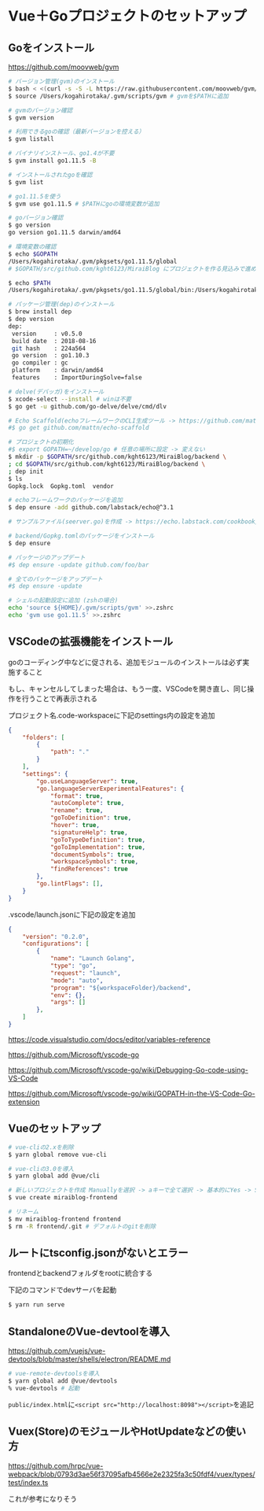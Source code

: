 # Vue＋Goプロジェクトのセットアップ

## Goをインストール

https://github.com/moovweb/gvm

```sh
# バージョン管理(gvm)のインストール
$ bash < <(curl -s -S -L https://raw.githubusercontent.com/moovweb/gvm/master/binscripts/gvm-installer)
$ source /Users/kogahirotaka/.gvm/scripts/gvm # gvmを$PATHに追加

# gvmのバージョン確認
$ gvm version

# 利用できるgoの確認（最新バージョンを控える）
$ gvm listall

# バイナリインストール、go1.4が不要
$ gvm install go1.11.5 -B

# インストールされたgoを確認
$ gvm list

# go1.11.5を使う
$ gvm use go1.11.5 # $PATHにgoの環境変数が追加

# goバージョン確認
$ go version
go version go1.11.5 darwin/amd64

# 環境変数の確認
$ echo $GOPATH
/Users/kogahirotaka/.gvm/pkgsets/go1.11.5/global
# $GOPATH/src/github.com/kght6123/MiraiBlog にプロジェクトを作る見込みで進める

$ echo $PATH
/Users/kogahirotaka/.gvm/pkgsets/go1.11.5/global/bin:/Users/kogahirotaka/.gvm/gos/go1.11.5/bin:/Users/kogahirotaka/.gvm/pkgsets/go1.11.5/global/overlay/bin:/Users/kogahirotaka/.gvm/bin

# パッケージ管理(dep)のインストール
$ brew install dep
$ dep version 
dep:
 version     : v0.5.0
 build date  : 2018-08-16
 git hash    : 224a564
 go version  : go1.10.3
 go compiler : gc
 platform    : darwin/amd64
 features    : ImportDuringSolve=false

# delve(デバッガ)をインストール
$ xcode-select --install # winは不要
$ go get -u github.com/go-delve/delve/cmd/dlv

# Echo Scaffold(echoフレームワークのCLI生成ツール -> https://github.com/mattn/echo-scaffold とりあえず使わない)
#$ go get github.com/mattn/echo-scaffold

# プロジェクトの初期化
#$ export GOPATH=~/develop/go # 任意の場所に設定 -> 変えない
$ mkdir -p $GOPATH/src/github.com/kght6123/MiraiBlog/backend \
; cd $GOPATH/src/github.com/kght6123/MiraiBlog/backend \
; dep init
$ ls
Gopkg.lock	Gopkg.toml	vendor

# echoフレームワークのパッケージを追加
$ dep ensure -add github.com/labstack/echo@^3.1

# サンプルファイル(seerver.go)を作成 -> https://echo.labstack.com/cookbook/hello-world

# backend/Gopkg.tomlのパッケージをインストール
$ dep ensure

# パッケージのアップデート
#$ dep ensure -update github.com/foo/bar

# 全てのパッケージをアップデート
#$ dep ensure -update

# シェルの起動設定に追加 (zshの場合)
echo 'source ${HOME}/.gvm/scripts/gvm' >>.zshrc
echo 'gvm use go1.11.5' >>.zshrc
```

## VSCodeの拡張機能をインストール

goのコーディング中などに促される、追加モジュールのインストールは必ず実施すること

もし、キャンセルしてしまった場合は、もう一度、VSCodeを開き直し、同じ操作を行うことで再表示される

プロジェクト名.code-workspaceに下記のsettings内の設定を追加

```json
{
	"folders": [
		{
			"path": "."
		}
	],
	"settings": {
		"go.useLanguageServer": true,
		"go.languageServerExperimentalFeatures": {
			"format": true,
			"autoComplete": true,
			"rename": true,
			"goToDefinition": true,
			"hover": true,
			"signatureHelp": true,
			"goToTypeDefinition": true,
			"goToImplementation": true,
			"documentSymbols": true,
			"workspaceSymbols": true,
			"findReferences": true
		},
		"go.lintFlags": [],
	}
}
```

.vscode/launch.jsonに下記の設定を追加

```json
{
	"version": "0.2.0",
	"configurations": [
		{
			"name": "Launch Golang",
			"type": "go",
			"request": "launch",
			"mode": "auto",
			"program": "${workspaceFolder}/backend",
			"env": {},
			"args": []
		},
	]
}
```

https://code.visualstudio.com/docs/editor/variables-reference

https://github.com/Microsoft/vscode-go

https://github.com/Microsoft/vscode-go/wiki/Debugging-Go-code-using-VS-Code

https://github.com/Microsoft/vscode-go/wiki/GOPATH-in-the-VS-Code-Go-extension

## Vueのセットアップ

```sh
# vue-cliの2.xを削除
$ yarn global remove vue-cli

# vue-cliの3.0を導入
$ yarn global add @vue/cli

# 新しいプロジェクトを作成 Manuallyを選択 -> aキーで全て選択 -> 基本的にYes -> Stylus -> TSLint -> Lint on Save -> Mocha + Chai -> Nightwatch -> In package.json -> No -> Use Yarn
$ vue create miraiblog-frontend

# リネーム
$ mv miraiblog-frontend frontend
$ rm -R frontend/.git # デフォルトのgitを削除
```

## ルートにtsconfig.jsonがないとエラー

frontendとbackendフォルダをrootに統合する

下記のコマンドでdevサーバを起動

```sh
$ yarn run serve
```

## StandaloneのVue-devtoolを導入

https://github.com/vuejs/vue-devtools/blob/master/shells/electron/README.md

```sh
# vue-remote-devtoolsを導入
$ yarn global add @vue/devtools
% vue-devtools # 起動
```

``public/index.html``に``<script src="http://localhost:8098"></script>``を追記

## Vuex(Store)のモジュールやHotUpdateなどの使い方

https://github.com/hrpc/vue-webpack/blob/0793d3ae56f37095afb4566e2e2325fa3c50fdf4/vuex/types/test/index.ts

これが参考になりそう
